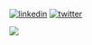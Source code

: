 [![linkedin](https://img.shields.io/badge/linkedin-0A66C2?style=for-the-badge&logo=linkedin&logoColor=white)](www.linkedin.com/in/nina-cunha-0a9a90235)
[![twitter](https://img.shields.io/badge/instagram-5B51D8?style=for-the-badge&logo=instagram&logoColor=white)](https://instagram.com/chaospieces)

<a href="https://github.com/maxykoin">
  <img align="center" src="https://github-readme-stats.vercel.app/api?username=maxykoin&show_icons=true&theme=merko&count_private=true&locale=en"/>
</a>
<a href="https://github.com/maxykoin">
  <img align="center" src="https://github-readme-stats.vercel.app/api/top-langs/?username=maxykoin&layout=compact&theme=merko&count_private=true/>
</a>
